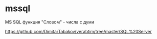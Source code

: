 # mssql
MS SQL функция "Словом" - числа с думи

https://github.com/DimitarTabakov/verabtim/tree/master/SQL%20Server
